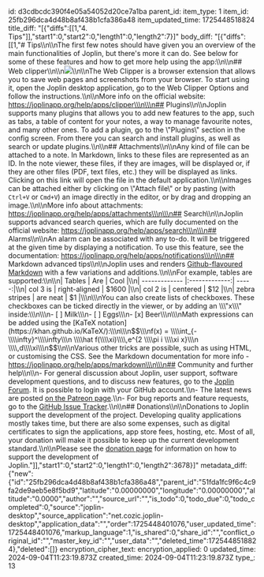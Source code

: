 id: d3cdbcdc390f4e05a54052d20ce7a1ba
parent_id: 
item_type: 1
item_id: 25fb296dca4d48b8af438b1cfa386a48
item_updated_time: 1725448518824
title_diff: "[{\"diffs\":[[1,\"4. Tips\"]],\"start1\":0,\"start2\":0,\"length1\":0,\"length2\":7}]"
body_diff: "[{\"diffs\":[[1,\"# Tips\\\n\\\nThe first few notes should have given you an overview of the main functionalities of Joplin, but there's more it can do. See below for some of these features and how to get more help using the app:\\\n\\\n## Web clipper\\\n\\\n![](:/0c36eb2c5d9143bbb4be326867ec0d7f)\\\n\\\nThe Web Clipper is a browser extension that allows you to save web pages and screenshots from your browser. To start using it, open the Joplin desktop application, go to the Web Clipper Options and follow the instructions.\\\n\\\nMore info on the official website: https://joplinapp.org/help/apps/clipper\\\n\\\n## Plugins\\\n\\\nJoplin supports many plugins that allows you to add new features to the app, such as tabs, a table of content for your notes, a way to manage favourite notes, and many other ones. To add a plugin, go to the \\\"Plugins\\\" section in the config screen. From there you can search and install plugins, as well as search or update plugins.\\\n\\\n## Attachments\\\n\\\nAny kind of file can be attached to a note. In Markdown, links to these files are represented as an ID. In the note viewer, these files, if they are images, will be displayed or, if they are other files (PDF, text files, etc.) they will be displayed as links. Clicking on this link will open the file in the default application.\\\n\\\nImages can be attached either by clicking on \\\"Attach file\\\" or by pasting (with `Ctrl+V` or `Cmd+V`) an image directly in the editor, or by drag and dropping an image.\\\n\\\nMore info about attachments: https://joplinapp.org/help/apps/attachments\\\n\\\n## Search\\\n\\\nJoplin supports advanced search queries, which are fully documented on the official website: https://joplinapp.org/help/apps/search\\\n\\\n## Alarms\\\n\\\nAn alarm can be associated with any to-do. It will be triggered at the given time by displaying a notification. To use this feature, see the documentation: https://joplinapp.org/help/apps/notifications\\\n\\\n## Markdown advanced tips\\\n\\\nJoplin uses and renders [Github-flavoured Markdown](https://joplinapp.org/help/apps/markdown) with a few variations and additions.\\\n\\\nFor example, tables are supported:\\\n\\\n| Tables        | Are           | Cool  |\\\n| ------------- |:-------------:| -----:|\\\n| col 3 is      | right-aligned | $1600 |\\\n| col 2 is      | centered      |   $12 |\\\n| zebra stripes | are neat      |    $1 |\\\n\\\nYou can also create lists of checkboxes. These checkboxes can be ticked directly in the viewer, or by adding an \\\"x\\\" inside:\\\n\\\n- [ ] Milk\\\n- [ ] Eggs\\\n- [x] Beer\\\n\\\nMath expressions can be added using the [KaTeX notation](https://khan.github.io/KaTeX/):\\\n\\\n$$\\\nf(x) = \\\\int_{-\\\\infty}^\\\\infty\\\n    \\\\hat f(\\\\xi)\\\\,e^{2 \\\\pi i \\\\xi x}\\\n    \\\\,d\\\\xi\\\n$$\\\n\\\nVarious other tricks are possible, such as using HTML, or customising the CSS. See the Markdown documentation for more info - https://joplinapp.org/help/apps/markdown\\\n\\\n## Community and further help\\\n\\\n- For general discussion about Joplin, user support, software development questions, and to discuss new features, go to the [Joplin Forum](https://discourse.joplinapp.org/). It is possible to login with your GitHub account.\\\n- The latest news are posted [on the Patreon page](https://www.patreon.com/joplin).\\\n- For bug reports and feature requests, go to the [GitHub Issue Tracker](https://github.com/laurent22/joplin/issues).\\\n\\\n## Donations\\\n\\\nDonations to Joplin support the development of the project. Developing quality applications mostly takes time, but there are also some expenses, such as digital certificates to sign the applications, app store fees, hosting, etc. Most of all, your donation will make it possible to keep up the current development standard.\\\n\\\nPlease see the [donation page](https://joplinapp.org/donate/) for information on how to support the development of Joplin.\"]],\"start1\":0,\"start2\":0,\"length1\":0,\"length2\":3678}]"
metadata_diff: {"new":{"id":"25fb296dca4d48b8af438b1cfa386a48","parent_id":"51fda1fc9f6c4c9fa2de9aeb5e8f5bd9","latitude":"0.00000000","longitude":"0.00000000","altitude":"0.0000","author":"","source_url":"","is_todo":0,"todo_due":0,"todo_completed":0,"source":"joplin-desktop","source_application":"net.cozic.joplin-desktop","application_data":"","order":1725448401076,"user_updated_time":1725448401076,"markup_language":1,"is_shared":0,"share_id":"","conflict_original_id":"","master_key_id":"","user_data":"","deleted_time":1725448518824},"deleted":[]}
encryption_cipher_text: 
encryption_applied: 0
updated_time: 2024-09-04T11:23:19.873Z
created_time: 2024-09-04T11:23:19.873Z
type_: 13